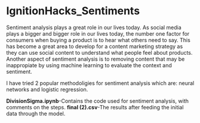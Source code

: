 # IgnitionHacks_Sentiments
Sentiment analysis plays a great role in our lives today. As social media plays a bigger and bigger role in our lives today, the number one factor for consumers when buying a product is to hear what others need to say. This has become a great area to develop for a content marketing strategy as they can use social content to understand what people feel about products. Another aspect of sentiment analysis is to removing content that may be inappropiate by using machine learning to evaluate the context and sentiment.

I have tried 2 popular methodoligies for sentiment analysis which are: neural networks and logistic regression.

**DivisionSigma.ipynb**-Contains the code used for sentiment analysis, with comments on the steps.
**final (2).csv**-The results after feeding the initial data through the model.
